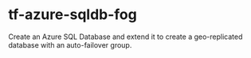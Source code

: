 # tf-azure-sqldb-fog
Create an Azure SQL Database and extend it to create a geo-replicated database with an auto-failover group.
